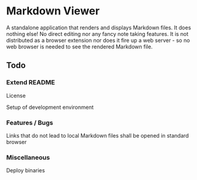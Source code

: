 # Markdown Viewer

A standalone application that renders and displays Markdown files. It does nothing else! No direct editing nor any fancy note taking features. It is not distributed as a browser extension nor does it fire up a web server - so no web browser is needed to see the rendered Markdown file.

## Todo

### Extend README

License

Setup of development environment

### Features / Bugs

Links that do not lead to local Markdown files shall be opened in standard browser

### Miscellaneous

Deploy binaries 
